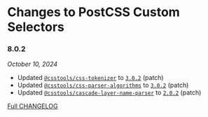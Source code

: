 # Changes to PostCSS Custom Selectors

### 8.0.2

_October 10, 2024_

- Updated [`@csstools/css-tokenizer`](https://github.com/csstools/postcss-plugins/tree/main/packages/css-tokenizer) to [`3.0.2`](https://github.com/csstools/postcss-plugins/tree/main/packages/css-tokenizer/CHANGELOG.md#302) (patch)
- Updated [`@csstools/css-parser-algorithms`](https://github.com/csstools/postcss-plugins/tree/main/packages/css-parser-algorithms) to [`3.0.2`](https://github.com/csstools/postcss-plugins/tree/main/packages/css-parser-algorithms/CHANGELOG.md#302) (patch)
- Updated [`@csstools/cascade-layer-name-parser`](https://github.com/csstools/postcss-plugins/tree/main/packages/cascade-layer-name-parser) to [`2.0.2`](https://github.com/csstools/postcss-plugins/tree/main/packages/cascade-layer-name-parser/CHANGELOG.md#202) (patch)

[Full CHANGELOG](https://github.com/csstools/postcss-plugins/tree/main/plugins/postcss-custom-selectors/CHANGELOG.md)
